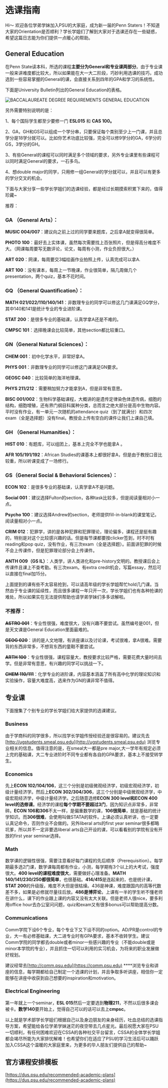 # 选课指南

Hi～ 欢迎各位学弟学妹加入PSU的大家庭，成为新一届的Penn Staters！不知道大家的Orientation是否顺利？学长学姐们了解到大家对于选课还存在一些疑惑，希望这篇日志能为你们提供一点暖心的帮助。

## General Education

在Penn State读本科，所选的课程**主要分为General和专业课两部分**。由于专业课一般来讲难度都比较大，所以如果能在大一大二阶段，巧妙利用选课的技巧，成功选到一些容易掌握的General的课，会直接关系到四年的GPA和学习的系统性。

下面是University Bulletin列出的General Education的表格。

![BACCALAUREATE DEGREE REQUIREMENTS GENERAL EDUCATION](../.gitbook/assets/image%20%2861%29.png)

另外需要特别说明的是：

1、每个国际学生都至少要修一门 **ESL015** 和 **CAS 100。**

2、GA，GH和GS可以组成一个学分串，只要保证每个类别至少上一门课，并且总学分是18学分就可以。比如你艺术功底比较强，完全可以修9学分的GA，6学分的GS，3学分的GH。

3、有些General的课程可以同时满足多个领域的要求，另外专业课里有些课程可以同时满足General的要求，一石多鸟。

4、想double major的同学，只用修一组General的学分就可以，并且可以有更多的学分交叉的机会。

下面与大家分享一些学长学姐们的选课经验，都是经过长期摸索积累下来的，值得珍藏~

推荐：

### GA （General Arts）：

**MUSIC 004/007**：建议向之前上过的同学要来题库，之后拿A就变得很简单。

**PHOTO 100**：最好去上实体课，虽然每次需要找上百张照片，但是得高分难度不大。（网课每周要写无数评论，论文，每周有小测，作业负担很大。）

**ART 020**：网课，每周要交3幅绘画作业拍照上传，认真完成可以拿A.

**ART 100**：没有课本，每周上一节晚课，作业很简单，隔几周做几个presentation，两个quiz，基本不花时间。

### GQ （General Quantification）：

**MATH 021/022/110/140/141**：非数理专业的同学可以修这几门课满足GQ学分，其中140和141是统计专业的专业进阶课。

**STAT 200**：是很多专业的基础课，认真学拿A还是不难的。

**CMPSC 101**：选择晚课会比较简单，其他section都比较重口。

### GN（General Natural Sciences）：

**CHEM 001**：初中化学水平，非常好拿A。

**PHYS 001**：非数理专业的同学可以修这门课满足GN要求。

**GEOSC 040**：比较简单的海洋地理课。

**PHYS 211/212**：需要稍加努力才能拿到A，但是非常有意思。

**BISC 001/002**：生物科学基础课程，大概讲的是遗传定律染色体遗传病，细胞的结构，细胞增殖，还有界门纲目科属种分类，总而言之绝大部分是高中生物内容。平时没有作业，有一单元一次随机的attendance quiz（到了就满分）和四次exam（全是选择题）没有final。教授会上传有空白的课件让我们上课自己填。

### GH （General Humanities）：

**HIST 010**：有题库，可以组团上，基本上完全不学也能拿A 。

**AFR 105/191/192**：African Studies的课基本上都很好拿A，但是由于教授口音比较重，所以听课变成了一场修行。

### GS（General Social & Behavioral Sciences）：

**ECON 102**：是很多专业的基础课，认真学拿A不是问题。

**Social 001**：建议选择Fulton的section，各种task比较多，但是阅读量相对小一点。

**Psycho 100**：建议选择Andrew的section，老师提供fill-in-blank的课堂笔记，阅读量相对小一点。

**CRIM 012**：犯罪学，讲的是各种犯罪和犯罪理论，理论偏多，课程还是挺有趣的，特别是对这个比较感兴趣的话。但是每节课都要按clicker签到，时不时有reading和pop quiz，没有作业，有三次exam（全是选择题）。前面讲犯罪的时候不会上传课件，但是犯罪理论部分会上传课件。

**ANTH 009（GS IL）**：人类学，讲人类进化和pre-history文明的。教授课后会上传课件且课上不查考勤。有三次exam。有extra credit机会，写篇essay，然后可以直接在final加15分。

上面提到的课有些不太容易抢到，可以请高年级的学长学姐帮忙hold几门课。当然由于专业课的延续性，而且很多课程一年只开一次，学长学姐们也有各种抢课的难处，所以如果实在无法提供帮助也请学弟学妹们多多谅解啦。

### 不推荐：

~~**ASTRO 001**~~：专业性很强，难度很大，没有兴趣不要尝试。虽然编号是001，但是天文课是General Education里面最难的。

~~**GEOG 020**~~：讲的是人文地理，有讲座课以及讨论课，考试很难，拿A很难。需要背的东西非常多，不想背东西的童鞋不要尝试。

~~**ARTH 100**~~：专业性很强，课程容量大，教授要求比较严格，需要花费大量时间去学。但是非常有意思，有兴趣的同学可以挑战一下。

~~**CHEM 110/111**~~：化学专业的进阶课，内容基本涵盖了所有高中化学的理论知识和实验操作，容量大难度高，选来作为GN的课非常不值得。

## **专业课**

下面搜集了个别专业的学长学姐们给大家提供的选课建议。

### Business

由于学商科的同学很多，所以找学长学姐传授经验还是很容易的。建议先去[http://ugstudents.smeal.psu.edu](http://ugstudents.smeal.psu.edu) 浏览专业相关的信息。值得注意的是，在smeal大一都是pre major,大一学年有规定必须上完的基础课，大二专业进阶时不同专业都有各自的GPA要求，基本上不接受转学生。

### Economics

先上**ECON 102/104/106**，这三个分别是初级微观经济学，初级宏观经济学，初级计量经济学。然后上**ECON 302/304/306**，这三个分别是中级微观经济学，中级宏观经济学，中级计量经济学。之后随意选修**ECON 300 level和ECON 400 level的选修课**。经济学的课程**每个学期不要超过3门**，因为知识点非常多，非常碎。**ECON 106和306**不太一样，是偏重数学的课，**106很简单**，就是基础的统计学知识。而**306很难**，会使用叫做STATA的软件。上课必须认真听讲，也一定要认真记命令，否则作业不会做的。另外liberal arts的first year seminar很多都略坑爹，所以并不一定非要选liberal arts自己开设的课，可以看看别的学院有没有开放的first year seminar选择。

### Math

数学课的逻辑性很强，需要注意看好每门课程的先后顺序（Prerequisition）。每学期最多选2门课，数学课每周都有作业，小测，每学期有3个以上的大考试，强度很大。**400 level的课程难度很大**，需要做好心理准备。**MATH 140/141/230/250都很简单**，也很基础。**414/415**是连起来的，也是统计课，**STAT 200**的升级版，难度不大但是很枯燥。436是神课，难度跟国内的高等代数差不多，如果是必修就尽量往后放。**486是博弈论**，上课有一半的学生听不懂老师在讲什么，课下的作业跟上课的内容又没有太大关联。但是老师人很nice，要多利用office hour去办公室问问题，quiz和exam又有很多bonus可以帮助提高分数。

### Communications

Comm学院下设6个专业，每个专业下又下设不同的option。AD/PR是control的专业，大一有必修基础课，大二进专业时有GPA要求，基本不收转学生。建议Comm学院的同学都去double或者minor一些感兴趣的专业（不能double或是minor本学院的专业），并且抓住一切可以利用的实习机会，为将来的职业发展做好规划。

建议经常去[http://comm.psu.edu](https://comm.psu.edu) ****浏览专业和讲座的信息，每学期都给自己制定一个选课的计划，并且争取多听讲座，相信你一定能够在讲座中收获到自己想要的inspiration和motivation。

### Electrical Engineering

第一年就上一个seminar，**ESL 015**然后一定要选到**物理211**，不然以后很多课会被卡。**数学140**要开始上，觉得自己可以的话可以去上**cmpsc**。

以上就是学术部学长学姐们根据自己以及身边朋友的亲身经历，吐血总结的选课指导方案，希望能给各位学弟学妹迷茫的夜空带去几点星光。最后祝愿大家在PSU一切顺利，有任何困难欢迎在CSSA的各种社交平台留言，CSSA的全体学长学姐都会竭尽所能为大家排忧解难！也希望你们在适应了PSU的学习生活后可以踊跃加入CSSA这个温暖的大家庭里来，为更多的华人朋友们提供自己的帮助~

## 官方课程安排模板

[https://dus.psu.edu/recommended-academic-plans](https://dus.psu.edu/recommended-academic-plans)

